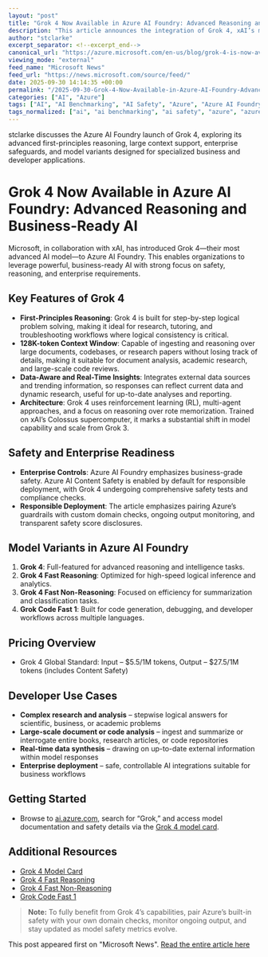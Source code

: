 ```yaml
---
layout: "post"
title: "Grok 4 Now Available in Azure AI Foundry: Advanced Reasoning and Business-Ready AI"
description: "This article announces the integration of Grok 4, xAI’s most advanced reasoning model, into Azure AI Foundry. It details Grok 4’s architecture, enterprise-grade safety, large context handling, and real-time data integration, while outlining specific developer use cases and model variants within the Azure platform."
author: "stclarke"
excerpt_separator: <!--excerpt_end-->
canonical_url: "https://azure.microsoft.com/en-us/blog/grok-4-is-now-available-in-azure-ai-foundry-unlock-frontier-intelligence-and-business-ready-capabilities/"
viewing_mode: "external"
feed_name: "Microsoft News"
feed_url: "https://news.microsoft.com/source/feed/"
date: 2025-09-30 14:14:35 +00:00
permalink: "/2025-09-30-Grok-4-Now-Available-in-Azure-AI-Foundry-Advanced-Reasoning-and-Business-Ready-AI.html"
categories: ["AI", "Azure"]
tags: ["AI", "AI Benchmarking", "AI Safety", "Azure", "Azure AI Foundry", "Code Generation", "Company News", "Content Safety", "Enterprise AI", "First Principles Reasoning", "Frontier Models", "Grok 4", "Large Context Window", "Model Card", "News", "Pricing", "Real Time Data", "Reinforcement Learning", "Xai"]
tags_normalized: ["ai", "ai benchmarking", "ai safety", "azure", "azure ai foundry", "code generation", "company news", "content safety", "enterprise ai", "first principles reasoning", "frontier models", "grok 4", "large context window", "model card", "news", "pricing", "real time data", "reinforcement learning", "xai"]
---
```


stclarke discusses the Azure AI Foundry launch of Grok 4, exploring its advanced first-principles reasoning, large context support, enterprise safeguards, and model variants designed for specialized business and developer applications.<!--excerpt_end-->

# Grok 4 Now Available in Azure AI Foundry: Advanced Reasoning and Business-Ready AI

Microsoft, in collaboration with xAI, has introduced Grok 4—their most advanced AI model—to Azure AI Foundry. This enables organizations to leverage powerful, business-ready AI with strong focus on safety, reasoning, and enterprise requirements.

## Key Features of Grok 4

- **First-Principles Reasoning**: Grok 4 is built for step-by-step logical problem solving, making it ideal for research, tutoring, and troubleshooting workflows where logical consistency is critical.
- **128K-token Context Window**: Capable of ingesting and reasoning over large documents, codebases, or research papers without losing track of details, making it suitable for document analysis, academic research, and large-scale code reviews.
- **Data-Aware and Real-Time Insights**: Integrates external data sources and trending information, so responses can reflect current data and dynamic research, useful for up-to-date analyses and reporting.
- **Architecture**: Grok 4 uses reinforcement learning (RL), multi-agent approaches, and a focus on reasoning over rote memorization. Trained on xAI’s Colossus supercomputer, it marks a substantial shift in model capability and scale from Grok 3.

## Safety and Enterprise Readiness

- **Enterprise Controls**: Azure AI Foundry emphasizes business-grade safety. Azure AI Content Safety is enabled by default for responsible deployment, with Grok 4 undergoing comprehensive safety tests and compliance checks.
- **Responsible Deployment**: The article emphasizes pairing Azure’s guardrails with custom domain checks, ongoing output monitoring, and transparent safety score disclosures.

## Model Variants in Azure AI Foundry

1. **Grok 4**: Full-featured for advanced reasoning and intelligence tasks.
2. **Grok 4 Fast Reasoning**: Optimized for high-speed logical inference and analytics.
3. **Grok 4 Fast Non-Reasoning**: Focused on efficiency for summarization and classification tasks.
4. **Grok Code Fast 1**: Built for code generation, debugging, and developer workflows across multiple languages.

## Pricing Overview

- Grok 4 Global Standard: Input – $5.5/1M tokens, Output – $27.5/1M tokens (includes Content Safety)

## Developer Use Cases

- **Complex research and analysis** – stepwise logical answers for scientific, business, or academic problems
- **Large-scale document or code analysis** – ingest and summarize or interrogate entire books, research articles, or code repositories
- **Real-time data synthesis** – drawing on up-to-date external information within model responses
- **Enterprise deployment** – safe, controllable AI integrations suitable for business workflows

## Getting Started

- Browse to [ai.azure.com](https://ai.azure.com/), search for “Grok,” and access model documentation and safety details via the [Grok 4 model card](https://aka.ms/grok_4).

## Additional Resources

- [Grok 4 Model Card](https://aka.ms/grok_4)
- [Grok 4 Fast Reasoning](https://aka.ms/grok-4-fast-reasoning)
- [Grok 4 Fast Non-Reasoning](https://aka.ms/grok-4-fast-non-reasoning)
- [Grok Code Fast 1](https://aka.ms/grok-code-fast-1)

> **Note:** To fully benefit from Grok 4’s capabilities, pair Azure’s built-in safety with your own domain checks, monitor ongoing output, and stay updated as model safety metrics evolve.

This post appeared first on "Microsoft News". [Read the entire article here](https://azure.microsoft.com/en-us/blog/grok-4-is-now-available-in-azure-ai-foundry-unlock-frontier-intelligence-and-business-ready-capabilities/)
